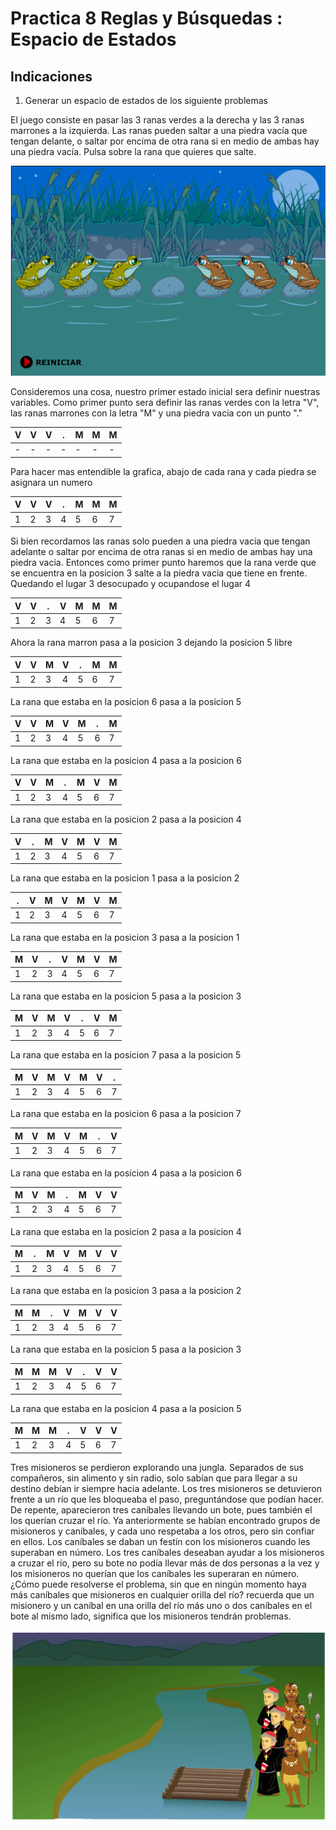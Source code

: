 # Practica 8 Reglas y Búsquedas : Espacio de Estados

## Indicaciones

1. Generar un espacio de estados de los siguiente problemas 

El juego consiste en pasar las 3 ranas verdes a la derecha y las 3 ranas marrones a la izquierda. Las ranas pueden saltar a una piedra vacía que tengan delante, o saltar por encima de otra rana si en medio de ambas hay una piedra vacía. Pulsa sobre la rana que quieres que salte.

![Juego de ranas](ranas.png)

Consideremos una cosa, nuestro primer estado inicial sera definir nuestras variables. Como primer punto sera definir las ranas verdes con la letra "V", las ranas marrones con la letra "M" y una piedra vacia con un punto "."

 
| V | V | V | . | M | M | M | 
|---|---|---|---|---|---|---|
| - | - | - | - | - | - | - | 

Para hacer mas entendible la grafica, abajo de cada rana y cada piedra se asignara un numero

| V | V | V | . | M | M | M | 
|---|---|---|---|---|---|---|
| 1 | 2 | 3 | 4 | 5 | 6 | 7 | 

Si bien recordamos las ranas solo pueden a una piedra vacia que tengan adelante o saltar por encima de otra ranas si en medio de ambas hay una piedra vacia.
Entonces como primer punto haremos que la rana verde que se encuentra en la posicion 3 salte a la piedra vacia que tiene en frente. Quedando el lugar 3 desocupado y ocupandose el lugar 4

| V | V | . | V | M | M | M | 
|---|---|---|---|---|---|---|
| 1 | 2 | 3 | 4 | 5 | 6 | 7 | 

Ahora la rana marron pasa a la posicion 3 dejando la posicion 5 libre

| V | V | M | V | . | M | M | 
|---|---|---|---|---|---|---|
| 1 | 2 | 3 | 4 | 5 | 6 | 7 | 

La rana que estaba en la posicion 6 pasa a la posicion 5

| V | V | M | V | M | . | M | 
|---|---|---|---|---|---|---|
| 1 | 2 | 3 | 4 | 5 | 6 | 7 | 

La rana que estaba en la posicion 4 pasa a la posicion 6

| V | V | M | . | M | V | M | 
|---|---|---|---|---|---|---|
| 1 | 2 | 3 | 4 | 5 | 6 | 7 | 

La rana que estaba en la posicion 2 pasa a la posicion 4

| V | . | M | V | M | V | M | 
|---|---|---|---|---|---|---|
| 1 | 2 | 3 | 4 | 5 | 6 | 7 | 

La rana que estaba en la posicion 1 pasa a la posicion 2

| . | V | M | V | M | V | M | 
|---|---|---|---|---|---|---|
| 1 | 2 | 3 | 4 | 5 | 6 | 7 | 

La rana que estaba en la posicion 3 pasa a la posicion 1

| M | V | . | V | M | V | M | 
|---|---|---|---|---|---|---|
| 1 | 2 | 3 | 4 | 5 | 6 | 7 | 

La rana que estaba en la posicion 5 pasa a la posicion 3

| M | V | M | V | . | V | M | 
|---|---|---|---|---|---|---|
| 1 | 2 | 3 | 4 | 5 | 6 | 7 | 

La rana que estaba en la posicion 7 pasa a la posicion 5

| M | V | M | V | M | V | . | 
|---|---|---|---|---|---|---|
| 1 | 2 | 3 | 4 | 5 | 6 | 7 | 

La rana que estaba en la posicion 6 pasa a la posicion 7

| M | V | M | V | M | . | V | 
|---|---|---|---|---|---|---|
| 1 | 2 | 3 | 4 | 5 | 6 | 7 | 

La rana que estaba en la posicion 4 pasa a la posicion 6

| M | V | M | . | M | V | V | 
|---|---|---|---|---|---|---|
| 1 | 2 | 3 | 4 | 5 | 6 | 7 | 

La rana que estaba en la posicion 2 pasa a la posicion 4

| M | . | M | V | M | V | V | 
|---|---|---|---|---|---|---|
| 1 | 2 | 3 | 4 | 5 | 6 | 7 | 

La rana que estaba en la posicion 3 pasa a la posicion 2

| M | M | . | V | M | V | V | 
|---|---|---|---|---|---|---|
| 1 | 2 | 3 | 4 | 5 | 6 | 7 | 

La rana que estaba en la posicion 5 pasa a la posicion 3

| M | M | M | V | . | V | V | 
|---|---|---|---|---|---|---|
| 1 | 2 | 3 | 4 | 5 | 6 | 7 | 

La rana que estaba en la posicion 4 pasa a la posicion 5

| M | M | M | . | V | V | V | 
|---|---|---|---|---|---|---|
| 1 | 2 | 3 | 4 | 5 | 6 | 7 | 



Tres misioneros se perdieron explorando una jungla. Separados de sus compañeros, sin alimento y sin radio, solo sabían que para llegar a su destino debían ir siempre hacia adelante. Los tres misioneros se detuvieron frente a un río que les bloqueaba el paso, preguntándose que podían hacer. De repente, aparecieron tres caníbales llevando un bote, pues también el los querían cruzar el río. Ya anteriormente se habían encontrado grupos de misioneros y caníbales, y cada uno respetaba a los otros, pero sin confiar en ellos. Los caníbales se daban un festín con los misioneros cuando les superaban en número.
Los tres caníbales deseaban ayudar a los misioneros a cruzar el río, pero su bote no podía llevar más de dos personas a la vez y los misioneros no querían que los caníbales les superaran en número.
¿Cómo puede resolverse el problema, sin que en ningún momento haya más caníbales que misioneros en cualquier orilla del río? recuerda que un misionero y un caníbal en una orilla del río más uno o dos caníbales en el bote al mismo lado, significa que los misioneros tendrán problemas.

![Misioneros](misioneros.png)